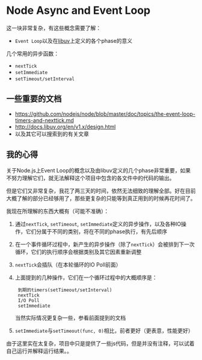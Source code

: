 Node Async and Event Loop
==========================

这一块非常复杂，有这些概念需要了解：

- `Event Loop`以及在[libuv](https://github.com/libuv/libuv)上定义的各个phase的意义

几个常用的异步函数：

- `nextTick`
- `setImmediate`
- `setTimeout/setInterval`

一些重要的文档
------------

- https://github.com/nodejs/node/blob/master/doc/topics/the-event-loop-timers-and-nexttick.md
- http://docs.libuv.org/en/v1.x/design.html
- 以及其它可以搜索到的有关文章

我的心得
-------

关于Node.js上Event Loop的概念以及由libuv定义的几个phase非常重要，如果不努力理解它们，就无法解释这个项目中包含的各文件中的代码的输出。

但是它们又非常复杂，我花了两三天的时间，依然无法细致的理解全部。好在目前大概了解的部分已经够用了，那些更复杂的只能等到真正用到的时候再花时间了。

我现在所理解的东西大概有（可能不准确）：

1. 通过`nextTick`, `setTimeout`, `setImmediate`定义的异步操作，以及各种IO操作，它们分属于不同的类别，将在不同的phase执行，有先后顺序

2. 在一个事件循环过程中，新产生的异步操作（除了`nextTick`）会被排到下一次循环，它们的执行顺序会根据类别及其它因素重新调整

3. `nextTick`会插队（在本轮循环的IO Poll前面）

4. 上面提到的几种操作，它们在一个循环过程中的大概顺序是：

        到期的timers(setTimeout/setInterval)
        nextTick
        I/O Poll
        setImmediate

    当然实际情况更复杂一些，参看前面提到的文档

4. `setImmediate`与`setTimeout(func, 0)`相比，前者更好（更表意，性能更好）

由于这里实在太复杂，项目中只是提供了一些js代码，但是并没有注释，可以试着自己运行并解释运行结果。。